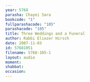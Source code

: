 ```yaml
---
year: 5768
parasha: Chayei Sara
bookcode: "1"
fullparashacode: "105"
parashacode: "105"
title: Three Weddings and a Funeral
author: Rabbi Eliezer Hirsch
date: 2007-11-03
id: 57681051
filename: 5768-105-1
layout: audio
moment: 
shabbat: 
occasion: 
---
```


